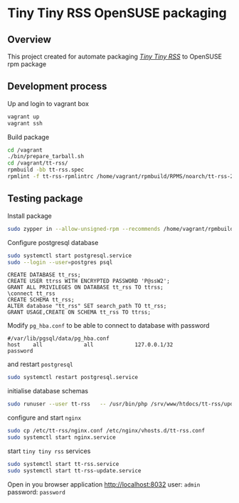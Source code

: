 # Tiny Tiny RSS OpenSUSE packaging
## Overview
This project created for automate packaging _[Tiny Tiny RSS](https://tt-rss.org/)_ to OpenSUSE rpm package

## Development process
Up and login to vagrant box
```bash
vagrant up
vagrant ssh
```
Build package
```bash
cd /vagrant
./bin/prepare_tarball.sh
cd /vagrant/tt-rss/
rpmbuild -bb tt-rss.spec
rpmlint -f tt-rss-rpmlintrc /home/vagrant/rpmbuild/RPMS/noarch/tt-rss-22.12-0.noarch.rpm
```
## Testing package
Install package
```bash
sudo zypper in --allow-unsigned-rpm --recommends /home/vagrant/rpmbuild/RPMS/noarch/tt-rss-22.12-0.noarch.rpm
```
Configure postgresql database
```bash
sudo systemctl start postgresql.service
sudo --login --user=postgres psql
```

```postgresql
CREATE DATABASE tt_rss;
CREATE USER ttrss WITH ENCRYPTED PASSWORD 'P@ssW2';
GRANT ALL PRIVILEGES ON DATABASE tt_rss TO ttrss;
\connect tt_rss
CREATE SCHEMA tt_rss;
ALTER database "tt_rss" SET search_path TO tt_rss;
GRANT USAGE,CREATE ON SCHEMA tt_rss TO ttrss;
```
Modify `pg_hba.conf` to be able to connect to database with password
```editorconfig
#/var/lib/pgsql/data/pg_hba.conf
host    all             all             127.0.0.1/32            password
```
and restart `postgresql`
```bash
sudo systemctl restart postgresql.service
```
initialise database schemas
```bash
sudo runuser --user tt-rss   -- /usr/bin/php /srv/www/htdocs/tt-rss/update.php --update-schema=force-yes
```
configure and start `nginx`
```bash
sudo cp /etc/tt-rss/nginx.conf /etc/nginx/vhosts.d/tt-rss.conf
sudo systemctl start nginx.service
```
start `tiny tiny rss` services
```bash
sudo systemctl start tt-rss.service
sudo systemctl start tt-rss-update.service
```
Open in you browser application [http://localhost:8032](http://localhost:8032) user: `admin` password: `password`
